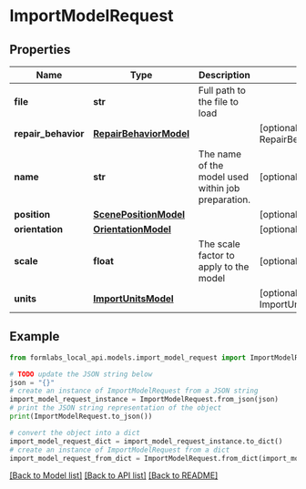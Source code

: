 # ImportModelRequest


## Properties

Name | Type | Description | Notes
------------ | ------------- | ------------- | -------------
**file** | **str** | Full path to the file to load | 
**repair_behavior** | [**RepairBehaviorModel**](RepairBehaviorModel.md) |  | [optional] [default to RepairBehaviorModel.ERROR]
**name** | **str** | The name of the model used within job preparation. | [optional] 
**position** | [**ScenePositionModel**](ScenePositionModel.md) |  | [optional] 
**orientation** | [**OrientationModel**](OrientationModel.md) |  | [optional] 
**scale** | **float** | The scale factor to apply to the model | [optional] [default to 1]
**units** | [**ImportUnitsModel**](ImportUnitsModel.md) |  | [optional] [default to ImportUnitsModel.DETECTED]

## Example

```python
from formlabs_local_api.models.import_model_request import ImportModelRequest

# TODO update the JSON string below
json = "{}"
# create an instance of ImportModelRequest from a JSON string
import_model_request_instance = ImportModelRequest.from_json(json)
# print the JSON string representation of the object
print(ImportModelRequest.to_json())

# convert the object into a dict
import_model_request_dict = import_model_request_instance.to_dict()
# create an instance of ImportModelRequest from a dict
import_model_request_from_dict = ImportModelRequest.from_dict(import_model_request_dict)
```
[[Back to Model list]](../README.md#documentation-for-models) [[Back to API list]](../README.md#documentation-for-api-endpoints) [[Back to README]](../README.md)


